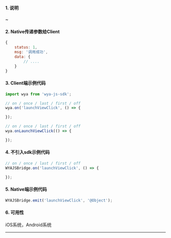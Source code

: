 #### 1. 说明

~

#### 2. Native传递参数给Client

```javascript
{
	status: 1,
	msg: '调用成功',
	data: {
		// ....
	}
}
```

#### 3. Client端示例代码

```javascript
import wya from 'wya-js-sdk';

// on / once / last / first / off
wya.on('launchViewClick', () => {

});

// on / once / last / first / off
wya.onLaunchViewClick(() => {

});
```

#### 4. 不引入sdk示例代码

```javascript
// on / once / last / first / off
WYAJSBridge.on('launchViewClick', () => {

});
```

#### 5. Native端示例代码

```javascript
WYAJSBridge.emit('launchViewClick', '@Object');
```

#### 6. 可用性

iOS系统，Android系统

---------

